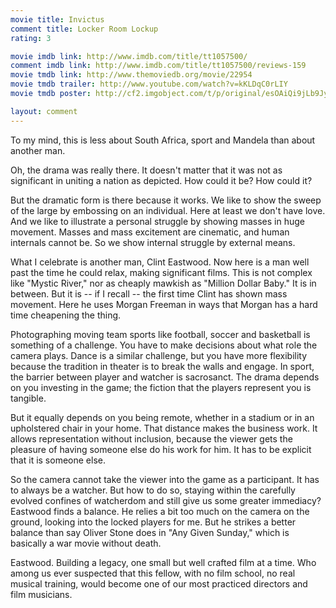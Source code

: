 ```yaml
---
movie title: Invictus
comment title: Locker Room Lockup
rating: 3

movie imdb link: http://www.imdb.com/title/tt1057500/
comment imdb link: http://www.imdb.com/title/tt1057500/reviews-159
movie tmdb link: http://www.themoviedb.org/movie/22954
movie tmdb trailer: http://www.youtube.com/watch?v=kKLDqC0rLIY
movie tmdb poster: http://cf2.imgobject.com/t/p/original/esOAiQi9jLb9JyLIyLt2JuVd8fa.jpg

layout: comment
---
```


To my mind, this is less about South Africa, sport and Mandela than about another man.

Oh, the drama was really there. It doesn't matter that it was not as significant in uniting a nation as depicted. How could it be? How could it?

But the dramatic form is there because it works. We like to show the sweep of the large by embossing on an individual. Here at least we don't have love. And we like to illustrate a personal struggle by showing masses in huge movement. Masses and mass excitement are cinematic, and human internals cannot be. So we show internal struggle by external means.

What I celebrate is another man, Clint Eastwood. Now here is a man well past the time he could relax, making significant films. This is not complex like "Mystic River," nor as cheaply mawkish as "Million Dollar Baby." It is in between. But it is -- if I recall -- the first time Clint has shown mass movement. Here he uses Morgan Freeman in ways that Morgan has a hard time cheapening the thing. 

Photographing moving team sports like football, soccer and basketball is something of a challenge. You have to make decisions about what role the camera plays. Dance is a similar challenge, but you have more flexibility because the tradition in theater is to break the walls and engage. In sport, the barrier between player and watcher is sacrosanct. The drama depends on you investing in the game; the fiction that the players represent you is tangible.

But it equally depends on you being remote, whether in a stadium or in an upholstered chair in your home. That distance makes the business work. It allows representation without inclusion, because the viewer gets the pleasure of having someone else do his work for him. It has to be explicit that it is someone else.

So the camera cannot take the viewer into the game as a participant. It has to always be a watcher. But how to do so, staying within the carefully evolved confines of watcherdom and still give us some greater immediacy? Eastwood finds a balance. He relies a bit too much on the camera on the ground, looking into the locked players for me. But he strikes a better balance than say Oliver Stone does in "Any Given Sunday," which is basically a war movie without death.

Eastwood. Building a legacy, one small but well crafted film at a time. Who among us ever suspected that this fellow, with no film school, no real musical training, would become one of our most practiced directors and film musicians.